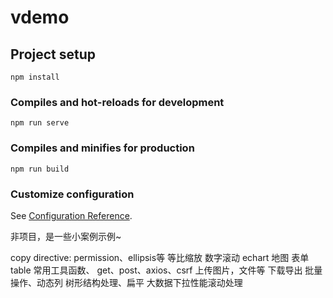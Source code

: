 # vdemo

## Project setup
```
npm install
```

### Compiles and hot-reloads for development
```
npm run serve
```

### Compiles and minifies for production
```
npm run build
```

### Customize configuration
See [Configuration Reference](https://cli.vuejs.org/config/).


非项目，是一些小案例示例~

copy
directive: permission、ellipsis等
等比缩放
数字滚动
echart
地图
表单
table
常用工具函数、
get、post、axios、csrf
上传图片，文件等
下载导出
批量操作、动态列
树形结构处理、扁平
大数据下拉性能滚动处理

